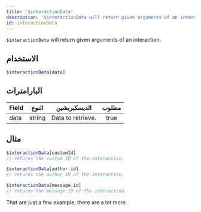 ```yaml
---
title: '$interactionData'
description: '$interactionData will return given arguments of an interaction.'
id: interactionData
---
```


`$interactionData` will return given arguments of an interaction.

## الاستخدام

```php
$interactionData[data]
```

## البارامترات

| Field | النوع  | الديسكبربشين      | مطلوب |
| ----- | ------ | ----------------- |:-----:|
| data  | string | Data to retrieve. | true  |

## مثال

```php
$interactionData[customId]
// returns the custom ID of the interaction.
```

```php
$interactionData[author.id]
// returns the author ID of the interaction.
```

```php
$interactionData[message.id]
// returns the message ID of the interaction.
```

That are just a few example, there are a lot more.